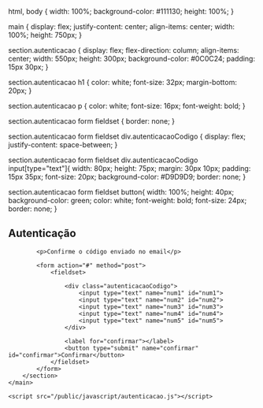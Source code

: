html, body {
    width: 100%;
    background-color: #111130;
    height: 100%;
}

main {
    display: flex;
    justify-content: center;
    align-items: center;
    width: 100%;
    height: 750px;
}

section.autenticacao {
    display: flex;
    flex-direction: column;
    align-items: center;
    width: 550px;
    height: 300px;
    background-color: #0C0C24;
    padding: 15px 30px;
}

section.autenticacao h1 {
    color: white;
    font-size: 32px;
    margin-bottom: 20px;
}

section.autenticacao p {
    color: white;
    font-size: 16px;
    font-weight: bold;
}

section.autenticacao form fieldset {
    border: none;
}

section.autenticacao form fieldset div.autenticacaoCodigo {
    display: flex;
    justify-content: space-between;
}

section.autenticacao form fieldset div.autenticacaoCodigo input[type="text"]{
    width: 80px;
    height: 75px;
    margin: 30px 10px;
    padding: 15px 35px;
    font-size: 20px;
    background-color: #D9D9D9;
    border: none;
}

section.autenticacao form fieldset button{
    width: 100%;
    height: 40px;
    background-color: green;
    color: white;
    font-weight: bold;
    font-size: 24px;
    border: none;
}


<main>
        <section class="autenticacao">
            <h1>Autenticação</h1>

            <p>Confirme o código enviado no email</p>

            <form action="#" method="post">
                <fieldset>

                    <div class="autenticacaoCodigo">
                        <input type="text" name="num1" id="num1">
                        <input type="text" name="num2" id="num2">
                        <input type="text" name="num3" id="num3">
                        <input type="text" name="num4" id="num4">
                        <input type="text" name="num5" id="num5">
                    </div>

                    <label for="confirmar"></label>
                    <button type="submit" name="confirmar" id="confirmar">Confirmar</button>
                </fieldset>
            </form>
        </section>
    </main>

    <script src="/public/javascript/autenticacao.js"></script>